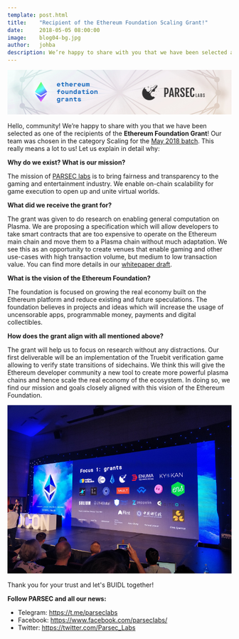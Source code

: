 ```yaml
---
template: post.html
title:    "Recipient of the Ethereum Foundation Scaling Grant!"
date:     2018-05-05 08:00:00
image:    blog04-bg.jpg
author:   johba
description: We’re happy to share with you that we have been selected as one of the recipients of the <b>Ethereum Foundation Grant. This really means a lot to us! Let us explain in detail why.
---
```


<img src="/img/blog/blog04-banner.png">

Hello, community! We’re happy to share with you that we have been selected as one of the recipients of the <b>Ethereum Foundation Grant</b>! Our team was chosen in the category Scaling for the <a href="https://blog.ethereum.org/2018/05/02/announcing-may-2018-cohort-ef-grants/">May 2018 batch</a>. This really means a lot to us! Let us explain in detail why: 

<b>Why do we exist? What is our mission?</b>

The mission of <a href="https://parseclabs.org">PARSEC labs</a> is to bring fairness and transparency to the gaming and entertainment industry. We enable on-chain scalability for game execution to open up and unite virtual worlds. 

<b>What did we receive the grant for?</b>

The grant was given to do research on enabling general computation on Plasma. We are proposing a specification which will allow developers to take smart contracts that are too expensive to operate on the Ethereum main chain and move them to a Plasma chain without much adaptation. We see this as an opportunity to create venues that enable gaming and other use-cases with high transaction volume, but medium to low transaction value. You can find more details in our <a href="https://parseclabs.org/files/plasma-computation.pdf">whitepaper draft</a>.

<b>What is the vision of the Ethereum Foundation?</b>

The foundation is focused on growing the real economy built on the Ethereum platform and reduce existing and future speculations. The foundation believes in projects and ideas which will increase the usage of uncensorable apps, programmable money, payments and digital collectibles.


<b>How does the grant align with all mentioned above?</b>

The grant will help us to focus on research without any distractions. Our first deliverable will be an implementation of the Truebit verification game allowing to verify state transitions of sidechains. We think this will give the Ethereum developer community a new tool to create more powerful plasma chains and hence scale the real economy of the ecosystem. In doing so, we find our mission and goals closely aligned with this vision of the Ethereum Foundation.

<img src="/img/blog/blog04-01.png">

Thank you for your trust and let's BUIDL together!

<b>Follow PARSEC and all our news:</b>

- Telegram: https://t.me/parseclabs
- Facebook: https://www.facebook.com/parsecIabs/
- Twitter: https://twitter.com/Parsec_Labs